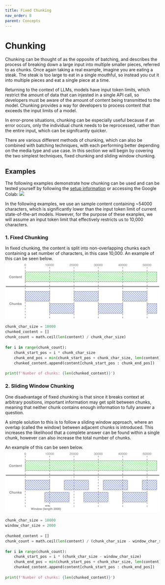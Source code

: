 ```yaml
---
title: Fixed Chunking
nav_order: 8
parent: Concepts
---
```


# Chunking

Chunking can be thought of as the opposite of batching, and describes the process of breaking down a large input into multiple smaller pieces, referred to as chunks. Once again taking a real example, imagine you are eating a steak. The steak is too large to eat in a single mouthful, so instead you cut it into multiple pieces and eat a single piece at a time.

Returning to the context of LLMs, models have input token limits, which restrict the amount of data that can injested in a single API call, so developers must be aware of the amount of content being transmitted to the model. Chunking provides a way for developers to process content that exceeds the input limits of a model.

In error-prone situations, chunking can be especially useful because if an error occurs, only the individual chunk needs to be reprocessed, rather than the entire input, which can be signifcantly quicker.

There are various different methods of chunking, which can also be combined with batching techniques, with each performing better depending on the media type and use case. In this section we will begin by covering the two simplest techniques, fixed chunking and sliding window chunking.

## Examples

The following examples demonstrate how chunking can be used and can be tested yourself by following the [setup information](https://phil-daniel.github.io/gemini-batcher/concepts/setup.html) or accessing the Google Colab:
<a target="_blank" href="https://colab.research.google.com/github/phil-daniel/gemini-batcher/blob/main/examples/chunking.ipynb"><img src="https://colab.research.google.com/assets/colab-badge.svg" height=30/></a>

In the following examples, we use an sample content containing ~54000 characters, which is significantly lower than the input token limit of current state-of-the-art models. However, for the purpose of these exanples, we will assume an input token limit that effectively restricts us to 10,000 characters.

### 1. Fixed Chunking

In fixed chunking, the content is split into non-overlapping chunks each containing a set number of characters, in this case 10,000. An example of this can be seen below.
![An example of fixed chunking](images/fixed_chunking.svg)

```python
chunk_char_size = 10000
chunked_content = []
chunk_count = math.ceil(len(content) / chunk_char_size)

for i in range(chunk_count):
    chunk_start_pos = i * chunk_char_size
    chunk_end_pos = min(chunk_start_pos + chunk_char_size, len(content))
    chunked_content.append(content[chunk_start_pos : chunk_end_pos])

print(f'Number of chunks: {len(chunked_content)}')
```

### 2. Sliding Window Chunking

One disadvantage of fixed chunking is that since it breaks context at arbitrary positions, important information may get split between chunks, meaning that neither chunk contains enough information to fully answer a question. 

A simple solution to this is to follow a sliding window approach, where an overlap (called the window) between adjacent chunks is introduced. This increases the likelihood that a complete answer can be found within a single chunk, however can also increase the total number of chunks.

An example of this can be seen below.
![An example of sliding window chunking](images/sliding_window.svg)

```python
chunk_char_size = 10000
window_char_size = 2000

chunked_content = []
chunk_count = math.ceil(len(content) / (chunk_char_size - window_char_size))

for i in range(chunk_count):
    chunk_start_pos = i * (chunk_char_size - window_char_size)
    chunk_end_pos = min(chunk_start_pos + chunk_char_size, len(content))
    chunked_content.append(content[chunk_start_pos : chunk_end_pos])

print(f'Number of chunks: {len(chunked_content)}')
```